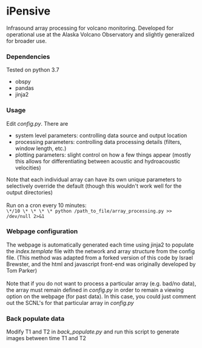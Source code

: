 # iPensive
Infrasound array processing for volcano monitoring. Developed for operational use at the Alaska Volcano Observatory and slightly generalized for broader use.

### Dependencies
Tested on python 3.7<br>

- obspy<br>
- pandas<br>
- jinja2<br>

### Usage
Edit <i>config.py</i>. There are<br>
- system level parameters: controlling data source and output location<br>
- processing parameters: controlling data processing details (filters, window length, etc.)<br>
- plotting parameters: slight control on how a few things appear (mostly this allows for differentiating between acoustic and hydroacoustic velocities)<br>

Note that each individual array can have its own unique parameters to selectively override the default (though this wouldn't work well for the output directories)<br>
<br>
Run on a cron every 10 minutes:<br>
`\*/10 \* \* \* \* python /path_to_file/array_processing.py >> /dev/null 2>&1` <br>


### Webpage configuration
The webpage is automatically generated each time using jinja2 to populate the <i>index.template</i> file with the network and array structure from the config file.
(This method was adapted from a forked version of this code by Israel Brewster, and the html and javascript front-end was originally developed by Tom Parker)<br><br>
Note that if you do not want to process a particular array (e.g. bad/no data), the array must remain defined in <i>config.py</i> in order to remain a viewing option on the webpage (for past data). In this case, you could just comment out the SCNL's for that particular array in <i>config.py</i> 

### Back populate data
Modify T1 and T2 in <i>back_populate.py</i> and run this script to generate images between time T1 and T2